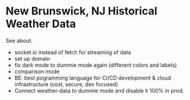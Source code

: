 # New Brunswick, NJ Historical Weather Data

See about:

- socket.io instead of fetch for streaming of data
- set up domain
- fix dark mode to dummie mode again (different colors and labels)
- comparison mode
- BE: best pogramming language for CI/CD development & cloud infrastructure (cost, secure, dev focused)
- Connect weather-data to dummie mode and disable it 100% in prod.
